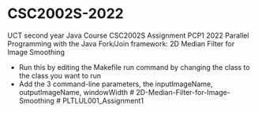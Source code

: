 # CSC2002S-2022
UCT second year Java Course
CSC2002S Assignment PCP1 2022
Parallel Programming with the Java Fork/Join framework:
2D Median Filter for Image Smoothing
- Run this by editing the Makefile run command by changing the class to the class you want to run
- Add the 3 command-line parameters, the inputImageName, outputImageName, windowWidth 
#   2 D - M e d i a n - F i l t e r - f o r - I m a g e - S m o o t h i n g  
 #   P L T L U L 0 0 1 _ A s s i g n m e n t 1  
 